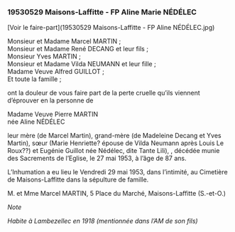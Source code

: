 ###  19530529 Maisons-Laffitte - FP Aline Marie NÉDÉLEC

[Voir le faire-part](19530529 Maisons-Laffitte - FP Aline NÉDÉLEC.jpg)

Monsieur et Madame Marcel MARTIN ;  
Monsieur et Madame René DECANG et leur fils ;  
Monsieur Yves MARTIN ;  
Monsieur et Madame Vilda NEUMANN et leur fille ;  
Madame Veuve Alfred GUILLOT ;  
Et toute la famille ;

ont la douleur de vous faire part de la perte cruelle qu’ils viennent d’éprouver en la personne de

Madame Veuve Pierre MARTIN  
née Aline NÉDÉLEC

leur mère (de Marcel Martin), grand-mère (de Madeleine Decang et Yves Martin), sœur (Marie Henriette? épouse de Vilda Neumann après Louis Le Roux??) et Eugénie Guillot née Nédélec, dite Tante Lili), , décédée munie des Sacrements de l’Eglise, le 27 mai 1953, à l’âge de 87 ans.

L’Inhumation a eu lieu le Vendredi 29 mai 1953, dans l’intimité, au Cimetière de Maisons-Laffitte dans la sépulture de famille.

M. et Mme Marcel MARTIN, 5 Place du Marché, Maisons-Laffitte (S.-et-O.) 

*Note*

*Habite à Lambezellec en 1918 (mentionnée dans l’AM de son fils)*